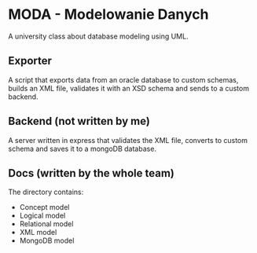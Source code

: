 # MODA - Modelowanie Danych

A university class about database modeling using UML.

## Exporter
A script that exports data from an oracle database to custom schemas, builds an XML file, validates it with an XSD schema and sends to a custom backend. 

## Backend (not written by me)
A server written in express that validates the XML file, converts to custom schema and saves it to a mongoDB database.

## Docs (written by the whole team)
The directory contains:
- Concept model
- Logical model
- Relational model
- XML model
- MongoDB model